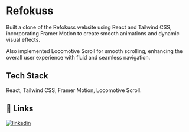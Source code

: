 
# Refokuss

Built a clone of the Refokuss website using React and Tailwind CSS, incorporating Framer Motion to
create smooth animations and dynamic visual effects.

Also implemented Locomotive Scroll for smooth scrolling, enhancing the overall user experience with fluid and
seamless navigation.


## Tech Stack

React, Tailwind CSS, Framer Motion, Locomotive Scroll.


## 🔗 Links
[![linkedin](https://img.shields.io/badge/linkedin-0A66C2?style=for-the-badge&logo=linkedin&logoColor=white)](https://www.linkedin.com/in/mukul-jangid/)

